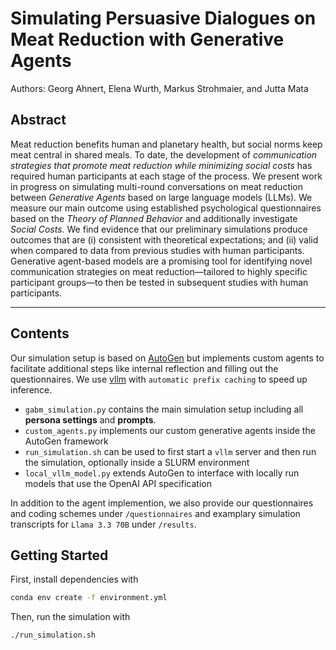 # Simulating Persuasive Dialogues on Meat Reduction with Generative Agents

Authors: Georg Ahnert, Elena Wurth, Markus Strohmaier, and Jutta Mata

## Abstract

Meat reduction benefits human and planetary health, but social norms keep meat central in shared meals.
To date, the development of _communication strategies that promote meat reduction while minimizing social costs_ has required human participants at each stage of the process. We present work in progress on simulating multi-round conversations on meat reduction between _Generative Agents_ based on large language models (LLMs). We measure our main outcome using established psychological questionnaires based on the _Theory of Planned Behavior_ and additionally investigate _Social Costs_. We find evidence that our preliminary simulations produce outcomes that are (i) consistent with theoretical expectations; and (ii) valid when compared to data from previous studies with human participants. Generative agent-based models are a promising tool for identifying novel communication strategies on meat reduction—tailored to highly specific participant groups—to then be tested in subsequent studies with human participants.

---

## Contents
Our simulation setup is based on [AutoGen](https://github.com/microsoft/autogen) but implements custom agents to facilitate additional steps like internal reflection and filling out the questionnaires. We use [vllm](https://docs.vllm.ai/en/stable/) with `automatic prefix caching` to speed up inference.

- `gabm_simulation.py` contains the main simulation setup including all **persona settings** and **prompts**.
- `custom_agents.py` implements our custom generative agents inside the AutoGen framework
- `run_simulation.sh` can be used to first start a `vllm` server and then run the simulation, optionally inside a SLURM environment
- `local_vllm_model.py` extends AutoGen to interface with locally run models that use the OpenAI API specification

In addition to the agent implemention, we also provide our questionnaires and coding schemes under `/questionnaires` and examplary simulation transcripts for `Llama 3.3 70B` under `/results`.

## Getting Started

First, install dependencies with
```bash
conda env create -f environment.yml
```

Then, run the simulation with
```bash
./run_simulation.sh
```